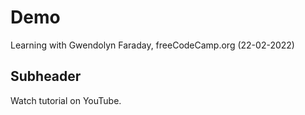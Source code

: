 # Demo

Learning with Gwendolyn Faraday, freeCodeCamp.org
(22-02-2022)

## Subheader

Watch tutorial on YouTube.